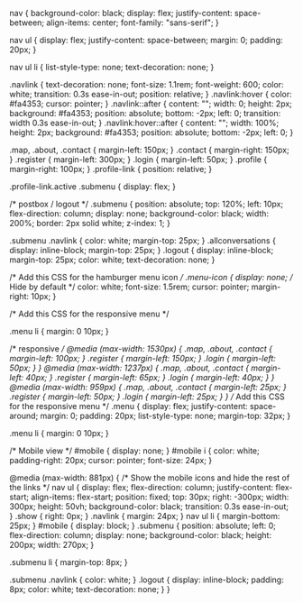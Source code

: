 nav {
  background-color: black;
  display: flex;
  justify-content: space-between;
  align-items: center;
  font-family: "sans-serif";
}

nav ul {
  display: flex;
  justify-content: space-between;
  margin: 0;
  padding: 20px;
}

nav ul li {
  list-style-type: none;
  text-decoration: none;
}

.navlink {
  text-decoration: none;
  font-size: 1.1rem;
  font-weight: 600;
  color: white;
  transition: 0.3s ease-in-out;
  position: relative;
}
.navlink:hover {
  color: #fa4353;
  cursor: pointer;
}
.navlink::after {
  content: "";
  width: 0;
  height: 2px;
  background: #fa4353;
  position: absolute;
  bottom: -2px;
  left: 0;
  transition: width 0.3s ease-in-out;
}
.navlink:hover::after {
  content: "";
  width: 100%;
  height: 2px;
  background: #fa4353;
  position: absolute;
  bottom: -2px;
  left: 0;
}

.map,
.about,
.contact {
  margin-left: 150px;
}
.contact {
  margin-right: 150px;
}
.register {
  margin-left: 300px;
}
.login {
  margin-left: 50px;
}
.profile {
  margin-right: 100px;
}
.profile-link {
  position: relative;
}

.profile-link.active .submenu {
  display: flex;
}

/* postbox / logout */
.submenu {
  position: absolute;
  top: 120%;
  left: 10px;
  flex-direction: column;
  display: none;
  background-color: black;
  width: 200%;
  border: 2px solid white;
  z-index: 1;
}

.submenu .navlink {
  color: white;
  margin-top: 25px;
}
.allconversations {
  display: inline-block;
  margin-top: 25px;
}
.logout {
  display: inline-block;
  margin-top: 25px;
  color: white;
  text-decoration: none;
}

/* Add this CSS for the hamburger menu icon */
.menu-icon {
  display: none; /* Hide by default */
  color: white;
  font-size: 1.5rem;
  cursor: pointer;
  margin-right: 10px;
}

/* Add this CSS for the responsive menu */

.menu li {
  margin: 0 10px;
}

/* responsive */
@media (max-width: 1530px) {
  .map,
  .about,
  .contact {
    margin-left: 100px;
  }
  .register {
    margin-left: 150px;
  }
  .login {
    margin-left: 50px;
  }
}
@media (max-width: 1237px) {
  .map,
  .about,
  .contact {
    margin-left: 40px;
  }
  .register {
    margin-left: 65px;
  }
  .login {
    margin-left: 40px;
  }
}
@media (max-width: 959px) {
  .map,
  .about,
  .contact {
    margin-left: 25px;
  }
  .register {
    margin-left: 50px;
  }
  .login {
    margin-left: 25px;
  }
}
/* Add this CSS for the responsive menu */
.menu {
  display: flex;
  justify-content: space-around;
  margin: 0;
  padding: 20px;
  list-style-type: none;
  margin-top: 32px;
}

.menu li {
  margin: 0 10px;
}

/* Mobile view  */
#mobile {
  display: none;
}
#mobile i {
  color: white;
  padding-right: 20px;
  cursor: pointer;
  font-size: 24px;
}

@media (max-width: 881px) {
  /* Show the mobile icons and hide the rest of the links */
  nav ul {
    display: flex;
    flex-direction: column;
    justify-content: flex-start;
    align-items: flex-start;
    position: fixed;
    top: 30px;
    right: -300px;
    width: 300px;
    height: 50vh;
    background-color: black;
    transition: 0.3s ease-in-out;
  }
  .show {
    right: 0px;
  }
  .navlink {
    margin: 24px;
  }
  nav ul li {
    margin-bottom: 25px;
  }
  #mobile {
    display: block;
  }
  .submenu {
    position: absolute;
    left: 0;
    flex-direction: column;
    display: none;
    background-color: black;
    height: 200px;
    width: 270px;
  }

  .submenu li {
    margin-top: 8px;
  }

  .submenu .navlink {
    color: white;
  }
  .logout {
    display: inline-block;
    padding: 8px;
    color: white;
    text-decoration: none;
  }
}
